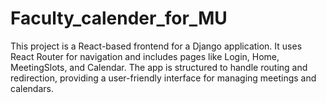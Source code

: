 # Faculty_calender_for_MU
This project is a React-based frontend for a Django application. It uses React Router for navigation and includes pages like Login, Home, MeetingSlots, and Calendar. The app is structured to handle routing and redirection, providing a user-friendly interface for managing meetings and calendars.
